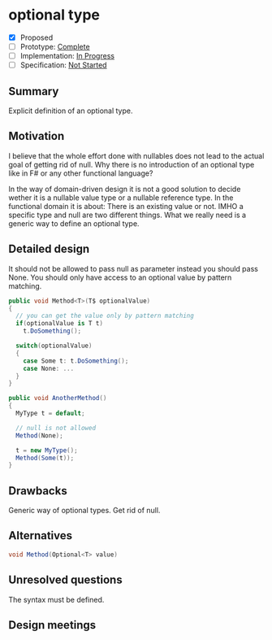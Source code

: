  # optional type

* [x] Proposed
* [ ] Prototype: [Complete](https://github.com/PROTOTYPE_OWNER/roslyn/BRANCH_NAME)
* [ ] Implementation: [In Progress](https://github.com/dotnet/roslyn/BRANCH_NAME)
* [ ] Specification: [Not Started](pr/1)

## Summary
[summary]: #summary

Explicit definition of an optional type.

## Motivation
[motivation]: #motivation

I believe that the whole effort done with nullables does not lead to the actual goal of getting rid of null.
Why there is no introduction of an optional type like in F# or any other functional language?  

In the way of domain-driven design it is not a good solution to decide wether it is a nullable value type or a nullable reference type.
In the functional domain it is about: There is an existing value or not. 
IMHO a specific type and null are two different things.
What we really need is a generic way to define an optional type.

## Detailed design
[design]: #detailed-design

It should not be allowed to pass null as parameter instead you should pass None.
You should only have access to an optional value by pattern matching.

```csharp
public void Method<T>(T$ optionalValue)
{
  // you can get the value only by pattern matching
  if(optionalValue is T t)
    t.DoSomething();

  switch(optionalValue)
  {
    case Some t: t.DoSomething();
    case None: ...
  }
}

public void AnotherMethod()
{
  MyType t = default;

  // null is not allowed
  Method(None);

  t = new MyType();
  Method(Some(t));
}
```
## Drawbacks
[drawbacks]: #drawbacks

Generic way of optional types. Get rid of null.

## Alternatives
[alternatives]: #alternatives

```csharp
void Method(Optional<T> value)
```

## Unresolved questions
[unresolved]: #unresolved-questions

The syntax must be defined.

## Design meetings


